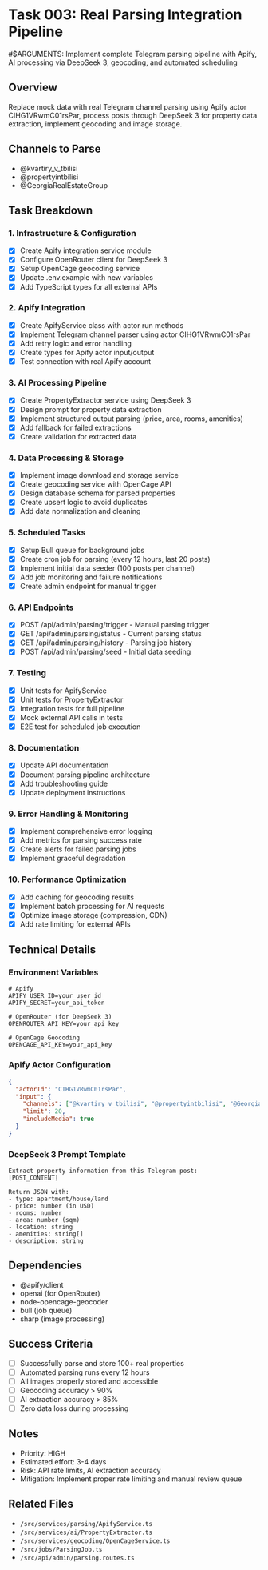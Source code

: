 # Task 003: Real Parsing Integration Pipeline

#$ARGUMENTS: Implement complete Telegram parsing pipeline with Apify, AI processing via DeepSeek 3, geocoding, and automated scheduling

## Overview
Replace mock data with real Telegram channel parsing using Apify actor CIHG1VRwmC01rsPar, process posts through DeepSeek 3 for property data extraction, implement geocoding and image storage.

## Channels to Parse
- @kvartiry_v_tbilisi
- @propertyintbilisi
- @GeorgiaRealEstateGroup

## Task Breakdown

### 1. Infrastructure & Configuration
- [x] Create Apify integration service module
- [x] Configure OpenRouter client for DeepSeek 3
- [x] Setup OpenCage geocoding service
- [x] Update .env.example with new variables
- [x] Add TypeScript types for all external APIs

### 2. Apify Integration
- [x] Create ApifyService class with actor run methods
- [x] Implement Telegram channel parser using actor CIHG1VRwmC01rsPar
- [x] Add retry logic and error handling
- [x] Create types for Apify actor input/output
- [x] Test connection with real Apify account

### 3. AI Processing Pipeline
- [x] Create PropertyExtractor service using DeepSeek 3
- [x] Design prompt for property data extraction
- [x] Implement structured output parsing (price, area, rooms, amenities)
- [x] Add fallback for failed extractions
- [x] Create validation for extracted data

### 4. Data Processing & Storage
- [x] Implement image download and storage service
- [x] Create geocoding service with OpenCage API
- [x] Design database schema for parsed properties
- [x] Create upsert logic to avoid duplicates
- [x] Add data normalization and cleaning

### 5. Scheduled Tasks
- [x] Setup Bull queue for background jobs
- [x] Create cron job for parsing (every 12 hours, last 20 posts)
- [x] Implement initial data seeder (100 posts per channel)
- [x] Add job monitoring and failure notifications
- [x] Create admin endpoint for manual trigger

### 6. API Endpoints
- [x] POST /api/admin/parsing/trigger - Manual parsing trigger
- [x] GET /api/admin/parsing/status - Current parsing status
- [x] GET /api/admin/parsing/history - Parsing job history
- [x] POST /api/admin/parsing/seed - Initial data seeding

### 7. Testing
- [x] Unit tests for ApifyService
- [x] Unit tests for PropertyExtractor
- [x] Integration tests for full pipeline
- [x] Mock external API calls in tests
- [x] E2E test for scheduled job execution

### 8. Documentation
- [x] Update API documentation
- [x] Document parsing pipeline architecture
- [x] Add troubleshooting guide
- [x] Update deployment instructions

### 9. Error Handling & Monitoring
- [x] Implement comprehensive error logging
- [x] Add metrics for parsing success rate
- [x] Create alerts for failed parsing jobs
- [x] Implement graceful degradation

### 10. Performance Optimization
- [x] Add caching for geocoding results
- [x] Implement batch processing for AI requests
- [x] Optimize image storage (compression, CDN)
- [x] Add rate limiting for external APIs

## Technical Details

### Environment Variables
```env
# Apify
APIFY_USER_ID=your_user_id
APIFY_SECRET=your_api_token

# OpenRouter (for DeepSeek 3)
OPENROUTER_API_KEY=your_api_key

# OpenCage Geocoding
OPENCAGE_API_KEY=your_api_key
```

### Apify Actor Configuration
```json
{
  "actorId": "CIHG1VRwmC01rsPar",
  "input": {
    "channels": ["@kvartiry_v_tbilisi", "@propertyintbilisi", "@GeorgiaRealEstateGroup"],
    "limit": 20,
    "includeMedia": true
  }
}
```

### DeepSeek 3 Prompt Template
```
Extract property information from this Telegram post:
[POST_CONTENT]

Return JSON with:
- type: apartment/house/land
- price: number (in USD)
- rooms: number
- area: number (sqm)
- location: string
- amenities: string[]
- description: string
```

## Dependencies
- @apify/client
- openai (for OpenRouter)
- node-opencage-geocoder
- bull (job queue)
- sharp (image processing)

## Success Criteria
- [ ] Successfully parse and store 100+ real properties
- [ ] Automated parsing runs every 12 hours
- [ ] All images properly stored and accessible
- [ ] Geocoding accuracy > 90%
- [ ] AI extraction accuracy > 85%
- [ ] Zero data loss during processing

## Notes
- Priority: HIGH
- Estimated effort: 3-4 days
- Risk: API rate limits, AI extraction accuracy
- Mitigation: Implement proper rate limiting and manual review queue

## Related Files
- `/src/services/parsing/ApifyService.ts`
- `/src/services/ai/PropertyExtractor.ts`
- `/src/services/geocoding/OpenCageService.ts`
- `/src/jobs/ParsingJob.ts`
- `/src/api/admin/parsing.routes.ts`
